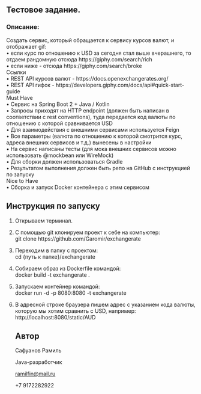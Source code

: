 <h2>Тестовое задание.</h2>

<h3>Описание:</h3>
Создать сервис, который обращается к сервису курсов валют, и отображает gif:</br>
• если курс по отношению к USD за сегодня стал выше вчерашнего, то отдаем рандомную отсюда https://giphy.com/search/rich </br>
• если ниже - отсюда https://giphy.com/search/broke </br>
Ссылки</br>
• REST API курсов валют - https://docs.openexchangerates.org/ </br>
• REST API гифок - https://developers.giphy.com/docs/api#quick-start-guide </br>
Must Have</br>
• Сервис на Spring Boot 2 + Java / Kotlin</br>
• Запросы приходят на HTTP endpoint (должен быть написан в соответствии с rest conventions), туда передается код валюты по отношению с которой сравнивается USD</br>
• Для взаимодействия с внешними сервисами используется Feign</br>
• Все параметры (валюта по отношению к которой смотрится курс, адреса внешних сервисов и т.д.) вынесены в настройки</br>
• На сервис написаны тесты (для мока внешних сервисов можно использовать @mockbean или WireMock)</br>
• Для сборки должен использоваться Gradle</br>
• Результатом выполнения должен быть репо на GitHub с инструкцией по запуску</br>
Nice to Have</br>
• Сборка и запуск Docker контейнера с этим сервисом</p>

<h2>Инструкция по запуску</h2>
<ol>
<li><p>Открываем терминал.</p></li>
<li><p>С помощью git клонируем проект к себе на компьютер:</br>
git clone https://github.com/Garomir/exchangerate</p></li>
<li><p>Переходим в папку с проектом:</br>
cd {путь к папке}/exchangerate</p></li>
<li><p>Собираем образ из Dockerfile командой:</br>
docker build -t exchangerate .</p></li>
<li><p>Запускаем контейнер командой:</br>
docker run -d -p 8080:8080 -t exchangerate</p></li>
<li><p>В адресной строке браузера пишем адрес с указанием кода валюты, которую мы хотим сравнить с USD, например:</br>
    http://localhost:8080/static/AUD</p>

<h2>Автор</h2>
  <p>Сафуанов Рамиль</p>
  <p>Java-разработчик</p>
  <p><a href="mailto:ramilfin@mail.ru">ramilfin@mail.ru</a></p>
  <p>+7 9172282922</p>